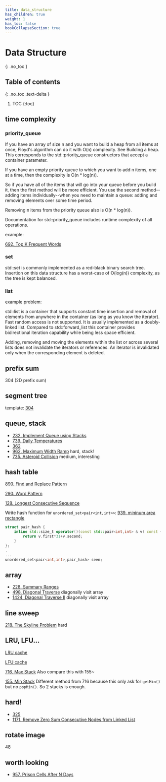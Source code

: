 ```yaml
---
title: data_structure
has_children: true
weight: 1
has_toc: false
bookCollapseSection: true
---
```


#  Data Structure
{: .no_toc }

## Table of contents
{: .no_toc .text-delta }

1. TOC
{:toc}

## time complexity

### priority_queue
If you have an array of size n and you want to build a heap from all items at once, Floyd's algorithm can do it with O(n) complexity. See Building a heap. This corresponds to the std::priority_queue constructors that accept a container parameter.

If you have an empty priority queue to which you want to add n items, one at a time, then the complexity is O(n * log(n)).

So if you have all of the items that will go into your queue before you build it, then the first method will be more efficient. You use the second method--adding items individually--when you need to maintain a queue: adding and removing elements over some time period.

Removing n items from the priority queue also is O(n * log(n)).

Documentation for std::priority_queue includes runtime complexity of all operations.

example: 

[692. Top K Frequent Words](/docs/692)

### set
std::set is commonly implemented as a red-black binary search tree. Insertion on this data structure has a worst-case of O(log(n)) complexity, as the tree is kept balanced.

### list
example problem: [](/docs/146)

std::list is a container that supports constant time insertion and removal of elements from anywhere in the container (as long as you know the iterator). Fast random access is not supported. It is usually implemented as a doubly-linked list. Compared to std::forward_list this container provides bidirectional iteration capability while being less space efficient.

Adding, removing and moving the elements within the list or across several lists does not invalidate the iterators or references. An iterator is invalidated only when the corresponding element is deleted.


## prefix sum
304 (2D prefix sum)

## segment tree
template: [304](/docs/304)

## queue, stack

- [232. Implement Queue using Stacks](/docs/232)
- [739. Daily Temperatures](/docs/739)
- [362](/docs/362)
- [962. Maximum Width Ramp](/docs/962) hard, stack!
- [735. Asteroid Collision](/docs/735) medium, interesting

## hash table
[890. Find and Replace Pattern](/docs/890)

[290. Word Pattern](/docs/290)

[128. Longest Consecutive Sequence](/docs/128)

Write hash function for `unordered_set<pair<int,int>>`: [939. mininum area rectangle](/docs/939)
```c++
struct pair_hash {
    inline std::size_t operator()(const std::pair<int,int> & v) const {
        return v.first*31+v.second;
    }
};
.
...
unordered_set<pair<int,int>,pair_hash> seen;   
```

## array
- [228. Summary Ranges](/docs/228)
- [498. Diagonal Traverse](/docs/498) diagonally visit array
- [1424. Diagonal Traverse II](/docs/1424) diagonally visit array
  
## line sweep
[218. The Skyline Problem](/docs/218) hard

## LRU, LFU...
[LRU cache](/docs/146)

[LFU cache](/docs/460)

[716. Max Stack](/docs/716) Also compare this with 155~

[155. Min Stack](/docs/155) Different method from 716 because this only ask for `getMin()`
but no `popMin()`. So 2 stacks is enough. 

## hard!
- [325](/docs/325)
- [1171. Remove Zero Sum Consecutive Nodes from Linked List](/docs/1171)

## rotate image
[48](/docs/48)

## worth looking
- [957. Prison Cells After N Days](/docs/957)